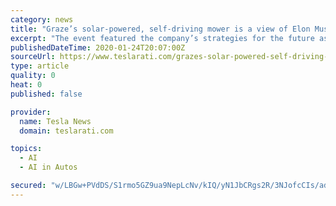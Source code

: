 ```yaml
---
category: news
title: "Graze’s solar-powered, self-driving mower is a view of Elon Musk’s fully-autonomous future"
excerpt: "The event featured the company’s strategies for the future as it prepares for a full embrace into its plans for a Full Self-Driving suite that will take the need for human control out of driving a vehicle. While Tesla is focused on navigating vehicles toward control that does not require a human’s input, other industries are diving into the ..."
publishedDateTime: 2020-01-24T20:07:00Z
sourceUrl: https://www.teslarati.com/grazes-solar-powered-self-driving-mower-is-a-view-of-elon-musks-fully-autonomous-future/
type: article
quality: 0
heat: 0
published: false

provider:
  name: Tesla News
  domain: teslarati.com

topics:
  - AI
  - AI in Autos

secured: "w/LBGw+PVdDS/S1rmo5GZ9ua9NepLcNv/kIQ/yN1JbCRgs2R/3NJofcCIs/ad0+uRE3RfVLz5RQx/d2Jrx50OWhZoSZSjCl0zBUnkfJoOTThJeNEXeYDPFd8MIFR1+ePc6ryfyn+CNQgtyo80Ik9nHPrqTV0iq5443/Sw/xGNqg9FC7/vo/70iitmYLDu7qV9Wu6oz/YE2GfWIU3zhEOczCsa46EPWc1Etrjo9NJSSDStKGn9AUBUP/0xZ8DOlZnDvCBNSzrV0CX2NYf0nnn12bNwd26uTp4VKqCq4EgJ63nVVDR/paVqidDVSPsso0NqJLio6Oaz9FNKsbn8B9v9m5UHIfq44TIF1kKlyobtYEthttaQbY+BPVGfqgdDijgwcQR2OoQs2RWHK4RBjBm0bnTCWbpXyCzl+2Gcb7prr9HuKlJUK97NIrgm7rekBDi0fdOvz63B8XryFy1/4WtcNyouq6JqwHtT40CxMu9H7k=;zDiV4guA1PUmZc+L7+RdgA=="
---
```


